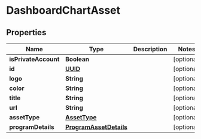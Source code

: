 # DashboardChartAsset

## Properties
Name | Type | Description | Notes
------------ | ------------- | ------------- | -------------
**isPrivateAccount** | **Boolean** |  |  [optional]
**id** | [**UUID**](UUID.md) |  |  [optional]
**logo** | **String** |  |  [optional]
**color** | **String** |  |  [optional]
**title** | **String** |  |  [optional]
**url** | **String** |  |  [optional]
**assetType** | [**AssetType**](AssetType.md) |  |  [optional]
**programDetails** | [**ProgramAssetDetails**](ProgramAssetDetails.md) |  |  [optional]
